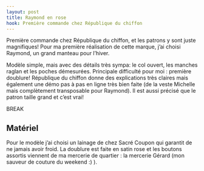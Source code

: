 ```yaml
---
layout: post
title: Raymond en rose
hook: Première commande chez République du chiffon
---
```


Première commande chez République du chiffon, et les patrons y sont juste magnifiques! Pour ma première réalisation de cette marque, j’ai choisi Raymond, un grand manteau pour l’hiver.

Modèle simple, mais avec des détails très sympa: le col ouvert, les manches raglan et les poches démesurées. Principale difficulté pour moi : première doublure! République du chiffon donne des explications très claires mais également une démo pas à pas en ligne très bien faite (de la veste Michelle mais complètement transposable pour Raymond). Il est aussi précisé que le patron taille grand et c’est vrai!

BREAK

## Matériel

Pour le modèle j’ai choisi un lainage de chez Sacré Coupon qui garantit de ne jamais avoir froid. La doublure est faite en satin rose et les boutons assortis viennent de ma mercerie de quartier : la mercerie Gérard (mon sauveur de couture du weekend :) ).
